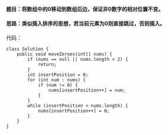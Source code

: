 #### 题目：将数组中的0移动到数组后边，保证非0数字的相对位置不变。

#### 思路：类似插入排序的思想，若当前元素为0则直接跳过，否则插入。

代码：
```
class Solution {
    public void moveZeroes(int[] nums) {
        if (nums == null || nums.length < 2) {
            return;
        }
        int insertPosition = 0;
        for (int num : nums) {
            if (num != 0) {
                nums[insertPosition++] = num;
            }
        }
        while (insertPosition < nums.length) {
            nums[insertPosition++] = 0;
        }
    }
}

```
